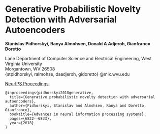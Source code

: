# Generative Probabilistic Novelty Detection with Adversarial Autoencoders

**Stanislav Pidhorskyi, Ranya Almohsen, Donald A Adjeroh, Gianfranco Doretto**

Lane Department of Computer Science and Electrical Engineering, West
    Virginia University\
    Morgantown, WV 26508\
    {stpidhorskyi, ralmohse, daadjeroh, gidoretto} @mix.wvu.edu
    
[NeurIPS Proceedings](https://papers.nips.cc/paper/7915-generative-probabilistic-novelty-detection-with-adversarial-autoencoders).


    @inproceedings{pidhorskyi2018generative,
      title={Generative probabilistic novelty detection with adversarial autoencoders},
      author={Pidhorskyi, Stanislav and Almohsen, Ranya and Doretto, Gianfranco},
      booktitle={Advances in neural information processing systems},
      pages={6822--6833},
      year={2018}
    }


